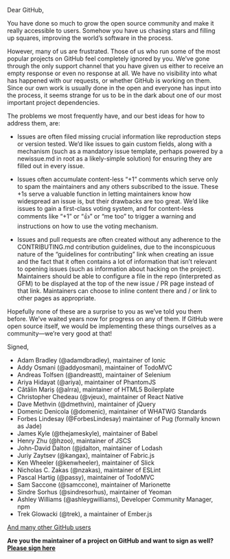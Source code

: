 Dear GitHub,

You have done so much to grow the open source community and make it really
accessible to users. Somehow you have us chasing stars and filling up squares,
improving the world’s software in the process.

However, many of us are frustrated. Those of us who run some of the most popular
projects on GitHub feel completely ignored by you. We’ve gone through the only
support channel that you have given us either to receive an empty response or
even no response at all. We have no visibility into what has happened with our
requests, or whether GitHub is working on them. Since our own work is usually
done in the open and everyone has input into the process, it seems strange for
us to be in the dark about one of our most important project dependencies.

The problems we most frequently have, and our best ideas for how to address
them, are:

- Issues are often filed missing crucial information like reproduction steps or
  version tested. We’d like issues to gain custom fields, along with a mechanism
  (such as a mandatory issue template, perhaps powered by a newissue.md in root
  as a likely-simple solution) for ensuring they are filled out in every issue.
- Issues often accumulate content-less “+1” comments which serve only to spam
  the maintainers and any others subscribed to the issue. These +1s serve a
  valuable function in letting maintainers know how widespread an issue is, but
  their drawbacks are too great. We’d like issues to gain a first-class voting
  system, and for content-less comments like “+1” or “:+1:” or “me too” to
  trigger a warning and instructions on how to use the voting mechanism.

- Issues and pull requests are often created without any adherence to the
  CONTRIBUTING.md contribution guidelines, due to the inconspicuous nature of
  the “guidelines for contributing” link when creating an issue and the fact
  that it often contains a lot of information that isn’t relevant to opening
  issues (such as information about hacking on the project). Maintainers should
  be able to configure a file in the repo (interpreted as GFM) to be displayed
  at the top of the new issue / PR page instead of that link. Maintainers can
  choose to inline content there and / or link to other pages as appropriate.

Hopefully none of these are a surprise to you as we’ve told you them before.
We’ve waited years now for progress on any of them. If GitHub were open source
itself, we would be implementing these things ourselves as a community—we’re
very good at that!

Signed,

* Adam Bradley (@adamdbradley), maintainer of Ionic
* Addy Osmani (@addyosmani), maintainer of TodoMVC
* Andreas Tolfsen (@andreastt), maintainer of Selenium
* Ariya Hidayat (@ariya), maintainer of PhantomJS
* Cătălin Mariș (@alrra), maintainer of HTML5 Boilerplate
* Christopher Chedeau (@vjeux), maintainer of React Native
* Dave Methvin (@dmethvin), maintainer of jQuery
* Domenic Denicola (@domenic), maintainer of WHATWG Standards
* Forbes Lindesay (@ForbesLindesay) maintainer of Pug (formally known as Jade)
* James Kyle (@thejameskyle), maintainer of Babel
* Henry Zhu (@hzoo), maintainer of JSCS
* John-David Dalton (@jdalton, maintainer of Lodash
* Juriy Zaytsev (@kangax), maintainer of Fabric.js
* Ken Wheeler (@kenwheeler), maintainer of Slick
* Nicholas C. Zakas (@nzakas), maintainer of ESLint
* Pascal Hartig (@passy), maintainer of TodoMVC
* Sam Saccone (@samccone), maintainer of Marionette
* Sindre Sorhus (@sindresorhus), maintainer of Yeoman
* Ashley Williams (@ashleygwilliams), Developer Community Manager, npm
* Trek Glowacki (@trek), a maintainer of Ember.js

[And many other GitHub users](https://docs.google.com/spreadsheets/d/1oGsg02jS-PnlIMJ3OlWIOEmhtG-udTwuDz_vsQPBHKs/edit?usp=sharing)

**Are you the maintainer of a project on GitHub and want to sign as well? [Please sign here](http://goo.gl/forms/DtmQnUXNSE)**
